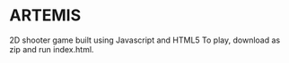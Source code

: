 # ARTEMIS
2D shooter game built using Javascript and HTML5
To play, download as zip and run index.html.
